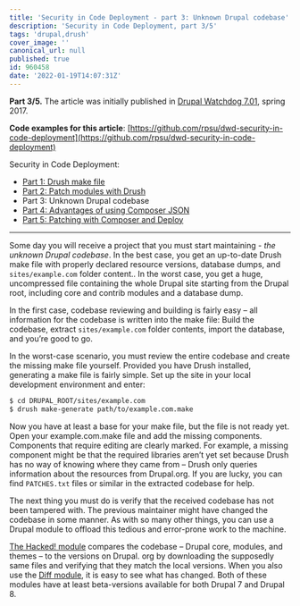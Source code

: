 ```yaml
---
title: 'Security in Code Deployment - part 3: Unknown Drupal codebase'
description: 'Security in Code Deployment, part 3/5'
tags: 'drupal,drush'
cover_image: ''
canonical_url: null
published: true
id: 960458
date: '2022-01-19T14:07:31Z'
---
```


**Part 3/5.** The article was initially published in [Drupal Watchdog 7.01](https://shop.linuxnewmedia.com/us/magazines/drupal-watchdog/eh35014.html), spring 2017.

**Code examples for this article**: [https://github.com/rpsu/dwd-security-in-code-deployment](https://github.com/rpsu/dwd-security-in-code-deployment)

Security in Code Deployment:

* [Part 1: Drush make file](https://dev.to/rpsu/security-in-code-deployment-part-1-drush-make-file-b6i)
* [Part 2: Patch modules with Drush](https://dev.to/rpsu/security-in-code-deployment-part-2-patch-modules-with-drush-4g6a)
* Part 3: Unknown Drupal codebase
* [Part 4: Advantages of using Composer JSON](https://dev.to/rpsu/security-in-code-deployment-part-4-advantages-of-using-composer-json-ijm)
* [Part 5: Patching with Composer and Deploy](https://dev.to/rpsu/security-in-code-deployment-part-5-patching-with-composer-and-deploy-3o04)

---

Some day you will receive a project that you must start maintaining - *the unknown Drupal codebase*. In the best case, you get an up-to-date Drush make file with properly declared resource versions, database dumps, and `sites/example.com` folder content.. In the worst case, you get a huge, uncompressed file containing the whole Drupal site starting from the Drupal root, including core and contrib modules and a database dump.

In the first case, codebase reviewing and building is fairly easy – all information for the codebase is written into the make file: Build the codebase, extract `sites/example.com` folder contents, import the database, and you’re good to go.

In the worst-case scenario, you must review the entire codebase and create the missing make file yourself. Provided you have Drush installed, generating a make file is fairly simple. Set up the site in your local development environment and enter:

```bash
$ cd DRUPAL_ROOT/sites/example.com  
$ drush make-generate path/to/example.com.make
```

Now you have at least a base for your make file, but the file is not ready yet. Open your example.com.make file and add the missing components. Components that require editing are clearly marked. For example, a missing component might be that the required libraries aren’t yet set because Drush has no way of knowing where they came from – Drush only queries information about the resources from Drupal.org. If you are lucky, you can find `PATCHES.txt` files or similar in the extracted codebase for help.

The next thing you must do is verify that the received codebase has not been tampered with. The previous maintainer might have changed the codebase in some manner. As with so many other things, you can use a Drupal module to offload this tedious and error-prone work to the machine.

[The Hacked! module](https://www.drupal.org/project/hacked) compares the codebase – Drupal core, modules, and themes – to the versions on Drupal. org by downloading the supposedly same files and verifying that they match the local versions. When you also use the [Diff module](https://www.drupal.org/project/diff), it is easy to see what has changed. Both  of these modules have at least beta-versions available for both Drupal 7 and Drupal 8.
